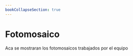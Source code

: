 ```yaml
---
bookCollapseSection: true
---
```


# Fotomosaico 

Aca se mostraran los fotomosaicos trabajados por el equipo


